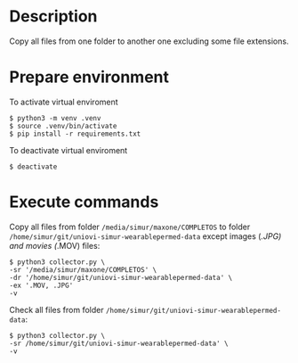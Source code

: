 # Description
Copy all files from one folder to another one excluding some file extensions.

# Prepare environment

To activate virtual enviroment
```
$ python3 -m venv .venv
$ source .venv/bin/activate
$ pip install -r requirements.txt
```

To deactivate virtual enviroment
```
$ deactivate
```

# Execute commands

Copy all files from folder `/media/simur/maxone/COMPLETOS` to folder `/home/simur/git/uniovi-simur-wearablepermed-data` except images (*.JPG) and movies (*.MOV) files:

```
$ python3 collector.py \
-sr '/media/simur/maxone/COMPLETOS' \
-dr '/home/simur/git/uniovi-simur-wearablepermed-data' \
-ex '.MOV, .JPG'
-v
```

Check all files from folder `/home/simur/git/uniovi-simur-wearablepermed-data`:

```
$ python3 collector.py \
-sr /home/simur/git/uniovi-simur-wearablepermed-data' \
-v
```